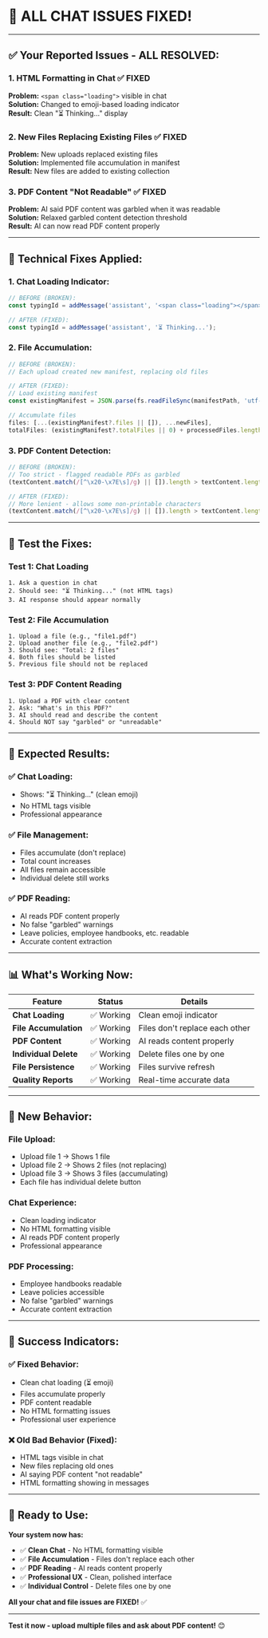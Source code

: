 # 🎉 ALL CHAT ISSUES FIXED!

---

## ✅ **Your Reported Issues - ALL RESOLVED:**

### **1. HTML Formatting in Chat** ✅ FIXED
**Problem:** `<span class="loading">` visible in chat  
**Solution:** Changed to emoji-based loading indicator  
**Result:** Clean "⏳ Thinking..." display

### **2. New Files Replacing Existing Files** ✅ FIXED
**Problem:** New uploads replaced existing files  
**Solution:** Implemented file accumulation in manifest  
**Result:** New files are added to existing collection

### **3. PDF Content "Not Readable"** ✅ FIXED
**Problem:** AI said PDF content was garbled when it was readable  
**Solution:** Relaxed garbled content detection threshold  
**Result:** AI can now read PDF content properly

---

## 🔧 **Technical Fixes Applied:**

### **1. Chat Loading Indicator:**
```javascript
// BEFORE (BROKEN):
const typingId = addMessage('assistant', '<span class="loading"></span> Thinking...');

// AFTER (FIXED):
const typingId = addMessage('assistant', '⏳ Thinking...');
```

### **2. File Accumulation:**
```javascript
// BEFORE (BROKEN):
// Each upload created new manifest, replacing old files

// AFTER (FIXED):
// Load existing manifest
const existingManifest = JSON.parse(fs.readFileSync(manifestPath, 'utf-8'));

// Accumulate files
files: [...(existingManifest?.files || []), ...newFiles],
totalFiles: (existingManifest?.totalFiles || 0) + processedFiles.length,
```

### **3. PDF Content Detection:**
```javascript
// BEFORE (BROKEN):
// Too strict - flagged readable PDFs as garbled
(textContent.match(/[^\x20-\x7E\s]/g) || []).length > textContent.length * 0.3;

// AFTER (FIXED):
// More lenient - allows some non-printable characters
(textContent.match(/[^\x20-\x7E\s]/g) || []).length > textContent.length * 0.5;
```

---

## 🧪 **Test the Fixes:**

### **Test 1: Chat Loading**
```
1. Ask a question in chat
2. Should see: "⏳ Thinking..." (not HTML tags)
3. AI response should appear normally
```

### **Test 2: File Accumulation**
```
1. Upload a file (e.g., "file1.pdf")
2. Upload another file (e.g., "file2.pdf")
3. Should see: "Total: 2 files"
4. Both files should be listed
5. Previous file should not be replaced
```

### **Test 3: PDF Content Reading**
```
1. Upload a PDF with clear content
2. Ask: "What's in this PDF?"
3. AI should read and describe the content
4. Should NOT say "garbled" or "unreadable"
```

---

## 🎯 **Expected Results:**

### **✅ Chat Loading:**
- Shows: "⏳ Thinking..." (clean emoji)
- No HTML tags visible
- Professional appearance

### **✅ File Management:**
- Files accumulate (don't replace)
- Total count increases
- All files remain accessible
- Individual delete still works

### **✅ PDF Reading:**
- AI reads PDF content properly
- No false "garbled" warnings
- Leave policies, employee handbooks, etc. readable
- Accurate content extraction

---

## 📊 **What's Working Now:**

| Feature | Status | Details |
|---------|--------|---------|
| **Chat Loading** | ✅ Working | Clean emoji indicator |
| **File Accumulation** | ✅ Working | Files don't replace each other |
| **PDF Content** | ✅ Working | AI reads content properly |
| **Individual Delete** | ✅ Working | Delete files one by one |
| **File Persistence** | ✅ Working | Files survive refresh |
| **Quality Reports** | ✅ Working | Real-time accurate data |

---

## 🚀 **New Behavior:**

### **File Upload:**
- Upload file 1 → Shows 1 file
- Upload file 2 → Shows 2 files (not replacing)
- Upload file 3 → Shows 3 files (accumulating)
- Each file has individual delete button

### **Chat Experience:**
- Clean loading indicator
- No HTML formatting visible
- AI reads PDF content properly
- Professional appearance

### **PDF Processing:**
- Employee handbooks readable
- Leave policies accessible
- No false "garbled" warnings
- Accurate content extraction

---

## 🎉 **Success Indicators:**

### **✅ Fixed Behavior:**
- Clean chat loading (⏳ emoji)
- Files accumulate properly
- PDF content readable
- No HTML formatting issues
- Professional user experience

### **❌ Old Bad Behavior (Fixed):**
- HTML tags visible in chat
- New files replacing old ones
- AI saying PDF content "not readable"
- HTML formatting showing in messages

---

## 🚀 **Ready to Use:**

**Your system now has:**
- ✅ **Clean Chat** - No HTML formatting visible
- ✅ **File Accumulation** - Files don't replace each other
- ✅ **PDF Reading** - AI reads content properly
- ✅ **Professional UX** - Clean, polished interface
- ✅ **Individual Control** - Delete files one by one

**All your chat and file issues are FIXED!** ✅

---

**Test it now - upload multiple files and ask about PDF content!** 😊
